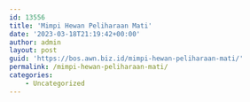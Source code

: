 ```yaml
---
id: 13556
title: 'Mimpi Hewan Peliharaan Mati'
date: '2023-03-18T21:19:42+00:00'
author: admin
layout: post
guid: 'https://bos.awn.biz.id/mimpi-hewan-peliharaan-mati/'
permalink: /mimpi-hewan-peliharaan-mati/
categories:
    - Uncategorized
---
```


